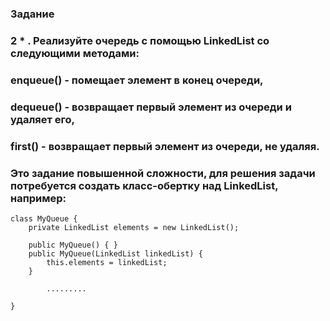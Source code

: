 ### **Задание**

### **2** * **. Реализуйте очередь с помощью LinkedList со следующими методами:**
### **enqueue() - помещает элемент в конец очереди,**
### **dequeue() - возвращает первый элемент из очереди и удаляет его,**
### **first() - возвращает первый элемент из очереди, не удаляя.**
### **Это задание повышенной сложности, для решения задачи потребуется создать класс-обертку над LinkedList, например:**
```
class MyQueue {
    private LinkedList elements = new LinkedList();

    public MyQueue() { }
    public MyQueue(LinkedList linkedList) {
        this.elements = linkedList;
    }

        .........

}
```
